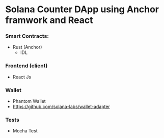 # Solana Counter DApp using Anchor framwork and React

### Smart Contracts:
- Rust (Anchor)
  - IDL

### Frontend (client)
- React Js

### Wallet
- Phantom Wallet
- https://github.com/solana-labs/wallet-adapter

### Tests
- Mocha Test
